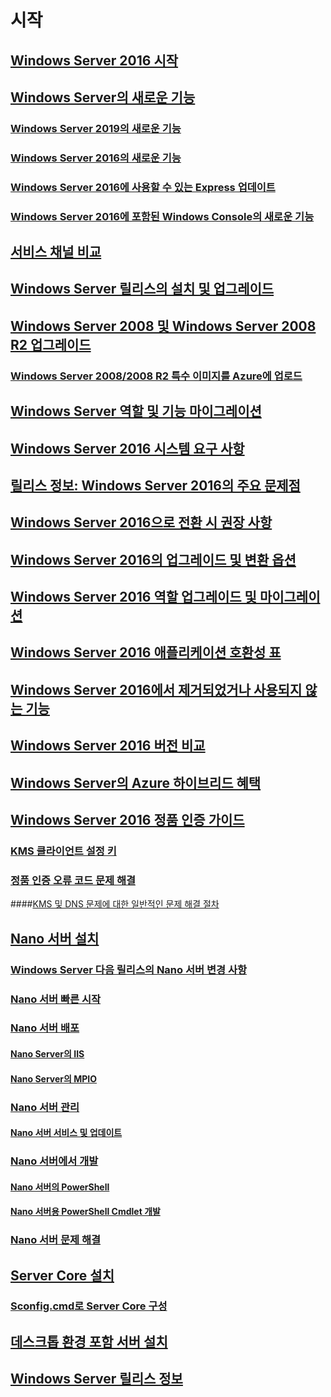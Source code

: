 # 시작
## [Windows Server 2016 시작](Server-Basics.md)
## [Windows Server의 새로운 기능](whats-new-in-windows-server.md)
### [Windows Server 2019의 새로운 기능](../get-started-19/whats-new-19.md)
### [Windows Server 2016의 새로운 기능](whats-new-in-windows-server-2016.md)
### [Windows Server 2016에 사용할 수 있는 Express 업데이트](express-updates.md)
### [Windows Server 2016에 포함된 Windows Console의 새로운 기능](whats-new-in-console.md)
## [서비스 채널 비교](..\get-started-19\servicing-channels-19.md)
## [Windows Server 릴리스의 설치 및 업그레이드](Installation-and-Upgrade.md)
## [Windows Server 2008 및 Windows Server 2008 R2 업그레이드](modernize-windows-server-2008.md)
### [Windows Server 2008/2008 R2 특수 이미지를 Azure에 업로드](uploading-specialized-WS08-image-to-azure.md)
## [Windows Server 역할 및 기능 마이그레이션](Migrate-Roles-and-Features.md)
## [Windows Server 2016 시스템 요구 사항](System-Requirements.md)
## [릴리스 정보: Windows Server 2016의 주요 문제점](Windows-Server-2016-GA-Release-Notes.md)
## [Windows Server 2016으로 전환 시 권장 사항](Recommendations-moving-to-Server2016.md)
## [Windows Server 2016의 업그레이드 및 변환 옵션](Supported-Upgrade-paths.md)
## [Windows Server 2016 역할 업그레이드 및 마이그레이션](Server-Role-Upgradeability-Table.md)
## [Windows Server 2016 애플리케이션 호환성 표](Server-Application-compatibility.md)
## [Windows Server 2016에서 제거되었거나 사용되지 않는 기능](Deprecated-Features.md)
## [Windows Server 2016 버전 비교](2016-Edition-Comparison.md)
## [Windows Server의 Azure 하이브리드 혜택](azure-hybrid-benefit.md)
## [Windows Server 2016 정품 인증 가이드](Server-2016-activation.md)
### [KMS 클라이언트 설정 키](KMSclientkeys.md)
### [정품 인증 오류 코드 문제 해결](activation-error-codes.md)
####[KMS 및 DNS 문제에 대한 일반적인 문제 해결 절차](common-troubleshooting-procedures-kms-dns.md)
## [Nano 서버 설치](Getting-started-with-Nano-Server.md)
### [Windows Server 다음 릴리스의 Nano 서버 변경 사항](nano-in-semi-annual-channel.md)
### [Nano 서버 빠른 시작](Nano-Server-Quick-start.md)
### [Nano 서버 배포](Deploy-Nano-Server.md)
#### [Nano Server의 IIS](IIS-on-Nano-Server.md)
#### [Nano Server의 MPIO](MPIO-on-Nano-Server.md)
### [Nano 서버 관리](Manage-Nano-Server.md)
#### [Nano 서버 서비스 및 업데이트](Update-Nano-Server.md)
### [Nano 서버에서 개발](Developing-on-Nano-Server.md)
#### [Nano 서버의 PowerShell](powershell-on-Nano-Server.md)
#### [Nano 서버용 PowerShell Cmdlet 개발](Developing-powershell-Cmdlets-for-Nano-Server.md)
### [Nano 서버 문제 해결](Troubleshooting-Nano-Server.md)
## [Server Core 설치](Getting-started-with-Server-Core.md)
### [Sconfig.cmd로 Server Core 구성](Sconfig-on-WS2016.md)
## [데스크톱 환경 포함 서버 설치](Getting-started-with-Server-with-Desktop-Experience.md)
## [Windows Server 릴리스 정보](windows-server-release-info.md)
